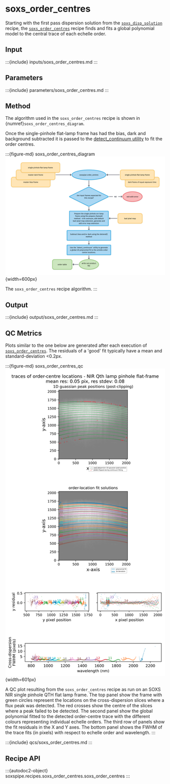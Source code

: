 # soxs_order_centres

Starting with the first pass dispersion solution from the [`soxs_disp_solution`](#soxspipe.recipes.soxs_disp_solution) recipe, the [`soxs_order_centres`](#soxspipe.recipes.soxs_order_centres) recipe finds and fits a global polynomial model to the central trace of each echelle order.

## Input

:::{include} inputs/soxs_order_centres.md
:::


## Parameters


:::{include} parameters/soxs_order_centres.md
:::



## Method

The algorithm used in the `soxs_order_centres` recipe is shown in {numref}`soxs_order_centres_diagram`.



Once the single-pinhole flat-lamp frame has had the bias, dark and background subtracted it is passed to the [detect_continuum utility](../utils/detect_continuum.md) to fit the order centres.

:::{figure-md} soxs_order_centres_diagram
![](soxs_order_centres.png){width=600px}

The `soxs_order_centres` recipe algorithm.
:::

## Output


:::{include} output/soxs_order_centres.md
:::


## QC Metrics

Plots similar to the one below are generated after each execution of [`soxs_order_centres`](#soxspipe.recipes.soxs_order_centres). The residuals of a 'good' fit typically have a mean and standard-deviation <0.2px.


:::{figure-md} soxs_order_centres_qc
![image-20240924101027298](../_images/image-20240924101027298.png){width=601px}

A QC plot resulting from the `soxs_order_centres` recipe as run on an SOXS NIR single pinhole QTH flat lamp frame. The top panel show the frame with green circles represent the locations on the cross-dispersion slices where a flux peak was detected. The red crosses show the centre of the slices where a peak failed to be detected. The second panel show the global polynomial fitted to the detected order-centre trace with the different colours representing individual echelle orders. The third row of panels show the fit residuals in the X and Y axes. The bottom panel shows the FWHM of the trace fits (in pixels) with respect to echelle order and wavelength.
:::



:::{include} qcs/soxs_order_centres.md
:::

## Recipe API

:::{autodoc2-object} soxspipe.recipes.soxs_order_centres.soxs_order_centres
:::
